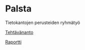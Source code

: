 # Palsta
Tietokantojen perusteiden ryhmätyö

[Tehtävänanto](https://docs.google.com/document/d/1TvgUooM5dnUyJ1bakienNzJC3jXdYNL1OSnInMwTdzw)

[Raportti](https://docs.google.com/document/d/1wuU1S5QV5e8NU_Fzru7zehHDHxdgmuOr10z4-RoPnj8)

